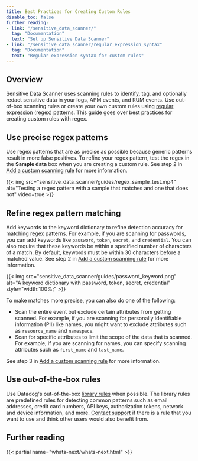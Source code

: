 ```yaml
---
title: Best Practices for Creating Custom Rules
disable_toc: false
further_reading:
- link: "/sensitive_data_scanner/"
  tag: "Documentation"
  text: "Set up Sensitive Data Scanner"
- link: "/sensitive_data_scanner/regular_expression_syntax"
  tag: "Documentation"
  text: "Regular expression syntax for custom rules"
---
```


## Overview

Sensitive Data Scanner uses scanning rules to identify, tag, and optionally redact sensitive data in your logs, APM events, and RUM events. Use out-of-box scanning rules or create your own custom rules using [regular expression][1] (regex) patterns. This guide goes over best practices for creating custom rules with regex.

## Use precise regex patterns

Use regex patterns that are as precise as possible because generic patterns result in more false positives. To refine your regex pattern, test the regex in the **Sample data** box when you are creating a custom rule. See step 2 in [Add a custom scanning rule][2] for more information.

{{< img src="sensitive_data_scanner/guides/regex_sample_test.mp4" alt="Testing a regex pattern with a sample that matches and one that does not" video=true >}}

## Refine regex pattern matching

Add keywords to the keyword dictionary to refine detection accuracy for matching regex patterns. For example, if you are scanning for passwords, you can add keywords like `password`, `token`, `secret`, and `credential`. You can also require that these keywords be within a specified number of characters of a match. By default, keywords must be within 30 characters before a matched value. See step 2 in [Add a custom scanning rule][2] for more information.

{{< img src="sensitive_data_scanner/guides/password_keyword.png" alt="A keyword dictionary with password, token, secret, credential" style="width:100%;" >}}

To make matches more precise, you can also do one of the following:

- Scan the entire event but exclude certain attributes from getting scanned. For example, if you are scanning for personally identifiable information (PII) like names, you might want to exclude attributes such as `resource_name` and `namespace`.
- Scan for specific attributes to limit the scope of the data that is scanned. For example, if you are scanning for names, you can specify scanning attributes such as `first_name` and `last_name`.

See step 3 in [Add a custom scanning rule][2] for more information.

## Use out-of-the-box rules

Use Datadog's out-of-the-box [library rules][3] when possible. The library rules are predefined rules for detecting common patterns such as email addresses, credit card numbers, API keys, authorization tokens, network and device information, and more. [Contact support][4] if there is a rule that you want to use and think other users would also benefit from.

## Further reading

{{< partial name="whats-next/whats-next.html" >}}

[1]: https://docs.datadoghq.com/sensitive_data_scanner/regular_expression_syntax/
[2]: https://docs.datadoghq.com/sensitive_data_scanner/?tab=inthecloud#add-scanning-rules
[3]: https://docs.datadoghq.com/sensitive_data_scanner/library_rules/
[4]: https://docs.datadoghq.com/help/